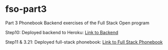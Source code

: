 # fso-part3
Part 3 Phonebook Backend exercises of the Full Stack Open program 

Step10: Deployed backend to Heroku:  <a href="https://stark-island-05975.herokuapp.com/api/persons" target="_blank">Link to Backend</a> 

Step11 & 3.21: Deployed full-stack phonebook: <a href="https://stark-island-05975.herokuapp.com" target="_blank">Link to Full Stack Phonebook </a> 
